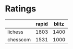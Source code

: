 # Ratings

|          | rapid | blitz |
|----------|-------|-------|
| lichess  | 1803 | 1400 |
| chesscom | 1531 | 1000 |

